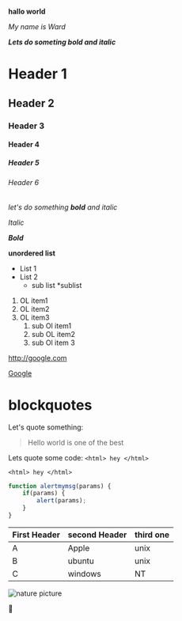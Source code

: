 **hallo world**

*My name is Ward*


***Lets do someting bold and italic***

# Header 1 
## Header 2 
### Header 3
#### Header 4 
##### Header 5 
###### Header 6

*let's do something **bold** and italic*

_Italic_

___Bold___

**unordered list**

* List 1
* List 2 
    * sub list
    *sublist      

1. OL item1
2. OL item2
3. OL item3
    1. sub Ol item1
    2. sub OL item2
    3. sub Ol item 3

http://google.com

[Google](http://google.com)

# blockquotes


Let's quote something:

> Hello world is 
>one of the best

Lets quote some code:
`<html> hey </html> `

    <html> hey </html>

```javascript
function alertmymsg(params) {
    if(params) {
        alert(params);
    }
}
```
First Header | second Header | third one 
-------------|---------------|-----------
A | Apple | unix |
B | ubuntu | unix
C | windows |NT

![nature picture](https://scontent-ber1-1.xx.fbcdn.net/v/t1.0-9/94317591_1750359595103665_7860149352679866368_o.jpg?_nc_cat=107&_nc_sid=8024bb&_nc_eui2=AeEdJ68PXUTaalSS9yQChVLPzhwMd5gwOjnOHAx3mDA6Oe9v1VnLj3aCVOB0ZyuUaiCtvzfjOapIfbcVfTULSam9&_nc_ohc=qc0LuLjqAZcAX89GAzp&_nc_ht=scontent-ber1-1.xx&oh=6dd7f258956ddf34c3f22680c5c52d29&oe=5F7FCA41)



🤪